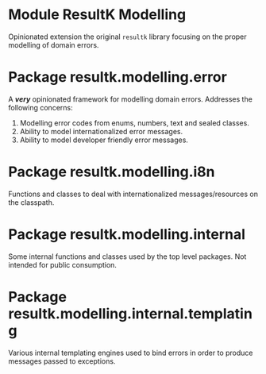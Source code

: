 # Module ResultK Modelling

Opinionated extension the original `resultk` library focusing on the proper modelling of
domain errors.

# Package resultk.modelling.error

A _**very**_ opinionated framework for modelling domain errors. Addresses the following concerns:

1. Modelling error codes from enums, numbers, text and sealed classes.
2. Ability to model internationalized error messages.
3. Ability to model developer friendly error messages.

# Package resultk.modelling.i8n

Functions and classes to deal with internationalized messages/resources on the classpath.  

# Package resultk.modelling.internal

Some internal functions and classes used by the top level packages. Not intended for public consumption.

# Package resultk.modelling.internal.templating

Various internal templating engines used to bind errors in order to produce messages passed to exceptions.